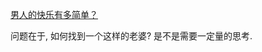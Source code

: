 [男人的快乐有多简单？](https://www.zhihu.com/question/266275474/answer/1942032483118981667?share_code=197V9xCZ45ctZ&utm_psn=1942578173565966055) 

问题在于, 如何找到一个这样的老婆? 
是不是需要一定量的思考. 